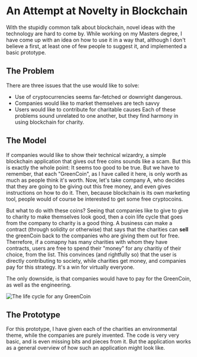 # An Attempt at Novelty in Blockchain

With the stupidly common talk about blockchain, novel ideas with the technology are hard to come by. While working on my Masters degree, I have come up with an idea on how to use it in a way that, although I don't believe a first, at least one of few people to suggest it, and implemented a basic prototype.

## The Problem

There are three issues that the use would like to solve:

- Use of cryptocurrencies seems far-fetched or downright dangerous.
- Companies would like to market themselves are tech savvy
- Users would like to contribute for charitable causes Each of these problems sound unrelated to one another, but they find harmony in using blockchain for charity.

## The Model

If companies would like to show their technical wizardry, a simple blockchain application that gives out free coins sounds like a scam. But this is exactly the whole point: It seems too good to be true. But we have to remember, that each "GreenCoin", as I have called it here, is only worth as much as people think it's worth. Now, let's take company A, who decides that they are going to be giving out this free money, and even gives instructions on how to do it. Then, because blockchain is its own marketing tool, people would of course be interested to get some free cryptocoins.

But what to do with these coins? Seeing that companies like to give to give to charity to make themselves look good, then a coin life cycle that goes from the company to charity is a good thing. A business can make a contract (through solidity or otherwise) that says that the charities can **sell** the greenCoin back to the companies who are giving them out for free. Therrefore, if a comapny has many charities with whom they have contracts, users are free to spend their "money" for any charitiy of their choice, from the list. This convinces (and rightfully so) that the user is directly contributing to society, while charities get money, and companies pay for this strategy. It's a win for virtually everyone.

The only downside, is that companies would have to pay for the GreenCoin, as well as the engineering.

![The life cycle for any GreenCoin](https://github.com/MichalBurgunder/GreenCoin/edit/master/blockchain_model.png "2")

## The Prototype

For this prototype, I have given each of the charities an environmental theme, while the companies are purely invented. The code is very very basic, and is even missing bits and pieces from it. But the application works as a general overview of how such an application might look like.

